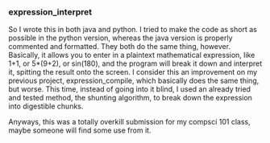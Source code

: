 ### expression_interpret

So I wrote this in both java and python. I tried to make the code as short as possible in the python version, whereas the java version is properly commented and formatted. They both do the same thing, however. Basically, it allows you to enter in a plaintext mathematical expression, like 1+1, or 5*(9+2), or sin(180), and the program will break it down and interpret it, spitting the result onto the screen. I consider this an improvement on my previous project, expression_compile, which basically does the same thing, but worse. This time, instead of going into it blind, I used an already tried and tested method, the shunting algorithm, to break down the expression into digestible chunks.

Anyways, this was a totally overkill submission for my compsci 101 class, maybe someone will find some use from it.
